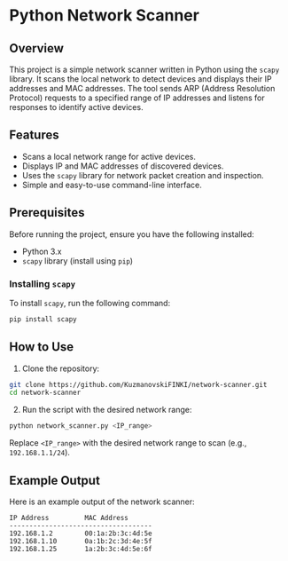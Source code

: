 # Python Network Scanner

## Overview
This project is a simple network scanner written in Python using the `scapy` library. It scans the local network to detect devices and displays their IP addresses and MAC addresses. The tool sends ARP (Address Resolution Protocol) requests to a specified range of IP addresses and listens for responses to identify active devices.

## Features
- Scans a local network range for active devices.
- Displays IP and MAC addresses of discovered devices.
- Uses the `scapy` library for network packet creation and inspection.
- Simple and easy-to-use command-line interface.

## Prerequisites
Before running the project, ensure you have the following installed:
- Python 3.x
- `scapy` library (install using `pip`)

### Installing `scapy`
To install `scapy`, run the following command:
```bash
pip install scapy
```

## How to Use
1. Clone the repository:
```bash
git clone https://github.com/KuzmanovskiFINKI/network-scanner.git
cd network-scanner
```
2. Run the script with the desired network range:
```bash
python network_scanner.py <IP_range>
```
Replace `<IP_range>` with the desired network range to scan (e.g., `192.168.1.1/24`).

## Example Output
Here is an example output of the network scanner:
```
IP Address         MAC Address
------------------------------------
192.168.1.2        00:1a:2b:3c:4d:5e
192.168.1.10       0a:1b:2c:3d:4e:5f
192.168.1.25       1a:2b:3c:4d:5e:6f
```


